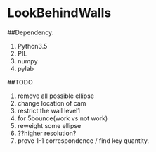 # LookBehindWalls

##Dependency:
1. Python3.5
2. PIL
3. numpy
4. pylab

##TODO
  1. remove all possible ellipse
  2. change location of cam
  3. restrict the wall level1
  4. for 5bounce(work vs not work)
  5. reweight some ellipse
  6. ??higher resolution?
  7. prove 1-1 correspondence / find key quantity.
